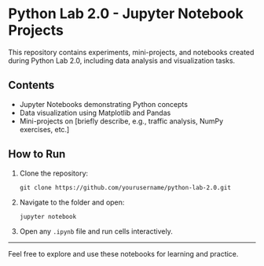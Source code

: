 # Python Lab 2.0 - Jupyter Notebook Projects

This repository contains experiments, mini-projects, and notebooks created during Python Lab 2.0, including data analysis and visualization tasks.

## Contents
- Jupyter Notebooks demonstrating Python concepts
- Data visualization using Matplotlib and Pandas
- Mini-projects on [briefly describe, e.g., traffic analysis, NumPy exercises, etc.]

## How to Run
1. Clone the repository:
    ```
    git clone https://github.com/yourusername/python-lab-2.0.git
    ```
2. Navigate to the folder and open:
    ```
    jupyter notebook
    ```
3. Open any `.ipynb` file and run cells interactively.

---

Feel free to explore and use these notebooks for learning and practice.
